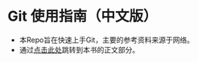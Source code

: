 # Git 使用指南（中文版）

- 本Repo旨在快速上手Git，主要的参考资料来源于网络。
- 通过[点击此处](https://rshoux.github.io/git_tutorial_zh-cn/)跳转到本书的正文部分。
